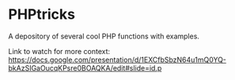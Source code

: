# PHPtricks

A depository of several cool PHP functions with examples.

Link to watch for more context: https://docs.google.com/presentation/d/1EXCfbSbzN64u1mQ0YQ-bkAzSIGaOucqKPsre0BOAQKA/edit#slide=id.p
